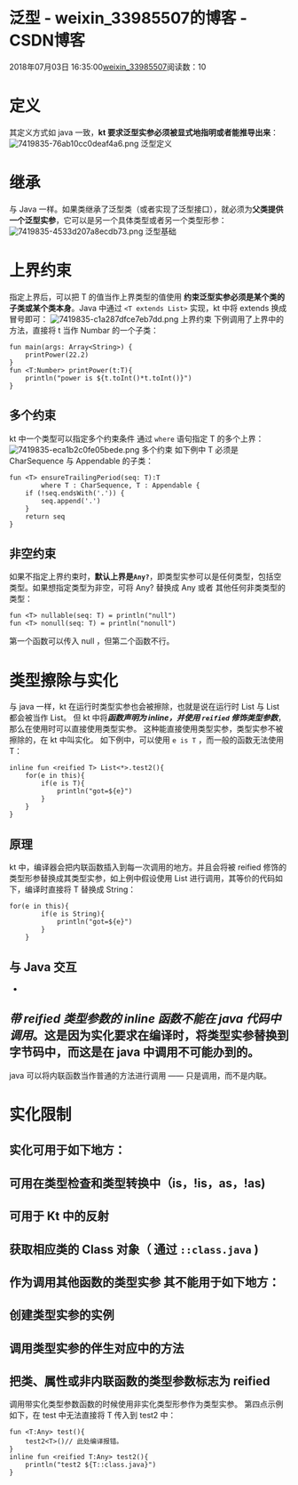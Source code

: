 # 泛型 - weixin_33985507的博客 - CSDN博客
2018年07月03日 16:35:00[weixin_33985507](https://me.csdn.net/weixin_33985507)阅读数：10
# 定义
其定义方式如 java 一致，**kt 要求泛型实参必须被显式地指明或者能推导出来**：
![7419835-76ab10cc0deaf4a6.png](https://upload-images.jianshu.io/upload_images/7419835-76ab10cc0deaf4a6.png)
泛型定义
# 继承
与 Java 一样。如果类继承了泛型类（或者实现了泛型接口），就必须为**父类提供一个泛型实参**，它可以是另一个具体类型或者另一个类型形参：
![7419835-4533d207a8ecdb73.png](https://upload-images.jianshu.io/upload_images/7419835-4533d207a8ecdb73.png)
泛型基础
# 上界约束
> 
指定上界后，可以把 T 的值当作上界类型的值使用
**约束泛型实参必须是某个类的子类或某个类本身**。Java 中通过 `<T extends List>` 实现，kt 中将 extends 换成冒号即可：
![7419835-c1a287dfce7eb7dd.png](https://upload-images.jianshu.io/upload_images/7419835-c1a287dfce7eb7dd.png)
上界约束
下例调用了上界中的方法，直接将 t 当作 Numbar 的一个子类：
```
fun main(args: Array<String>) {
    printPower(22.2)
}
fun <T:Number> printPower(t:T){
    println("power is ${t.toInt()*t.toInt()}")
}
```
## 多个约束
> 
kt 中一个类型可以指定多个约束条件
通过 `where` 语句指定 T 的多个上界：
![7419835-eca1b2c0fe05bede.png](https://upload-images.jianshu.io/upload_images/7419835-eca1b2c0fe05bede.png)
多个约束
如下例中 T 必须是 CharSequence 与 Appendable 的子类：
```
fun <T> ensureTrailingPeriod(seq: T):T
        where T : CharSequence, T : Appendable {
    if (!seq.endsWith('.')) {
        seq.append('.')
    }
    return seq
}
```
## 非空约束
如果不指定上界约束时，**默认上界是`Any?`**，即类型实参可以是任何类型，包括空类型。如果想指定类型为非空，可将 Any? 替换成 Any 或者 其他任何非类类型的类型：
```
fun <T> nullable(seq: T) = println("null")
fun <T> nonull(seq: T) = println("nonull")
```
第一个函数可以传入 null ，但第二个函数不行。
# 类型擦除与实化
与 java 一样，kt 在运行时类型实参也会被擦除，也就是说在运行时 List<String> 与 List<Int> 都会被当作 List。
但 kt 中将***函数声明为 inline，并使用 `reified` 修饰类型参数***，那么在使用时可以直接使用类型实参。
这种能直接使用类型实参，类型实参不被擦除的，在 kt 中叫实化。
如下例中，可以使用 `e is T` ，而一般的函数无法使用 T：
```
inline fun <reified T> List<*>.test2(){
    for(e in this){
        if(e is T){
            println("got=${e}")
        }
    }
}
```
## 原理
kt 中，编译器会把内联函数插入到每一次调用的地方。并且会将被 reified 修饰的类型形参替换成其类型实参，如上例中假设使用 List<String> 进行调用，其等价的代码如下，编译时直接将 T 替换成 String：
```
for(e in this){
        if(e is String){
            println("got=${e}")
        }
    }
```
## 与 Java 交互
- 
***带 reified 类型参数的 inline 函数不能在 java 代码中调用***。这是因为实化要求在编译时，将类型实参替换到字节码中，而这是在 java 中调用不可能办到的。
- 
java 可以将内联函数当作普通的方法进行调用 —— 只是调用，而不是内联。
# 实化限制
实化可用于如下地方：
- 
可用在类型检查和类型转换中（is，!is，as，!as)
- 
可用于 Kt 中的反射
- 
获取相应类的 Class 对象（ 通过 `::class.java` )
- 
作为调用其他函数的类型实参
其不能用于如下地方：
- 
创建类型实参的实例
- 
调用类型实参的伴生对应中的方法
- 
把类、属性或非内联函数的类型参数标志为 reified
- 
调用带实化类型参数函数的时候使用非实化类型形参作为类型实参。
第四点示例如下，在 test 中无法直接将 T 传入到 test2 中：
```
fun <T:Any> test(){
    test2<T>()// 此处编译报错。
}
inline fun <reified T:Any> test2(){
    println("test2 ${T::class.java}")
}
```
